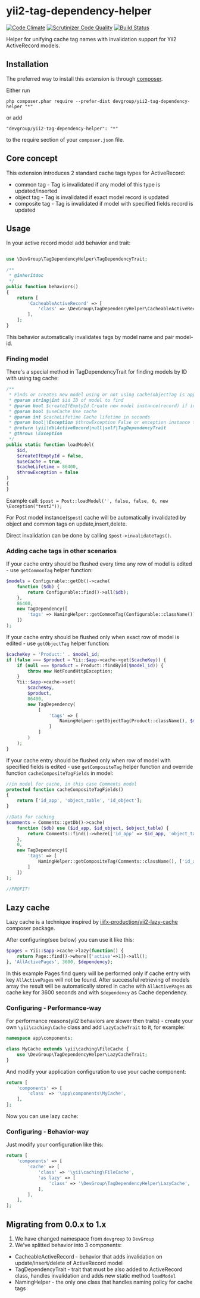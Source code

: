 yii2-tag-dependency-helper
==========================
[![Code Climate](https://codeclimate.com/github/DevGroup-ru/yii2-tag-dependency-helper/badges/gpa.svg)](https://codeclimate.com/github/DevGroup-ru/yii2-tag-dependency-helper)
[![Scrutinizer Code Quality](https://scrutinizer-ci.com/g/DevGroup-ru/yii2-tag-dependency-helper/badges/quality-score.png?b=master)](https://scrutinizer-ci.com/g/DevGroup-ru/yii2-tag-dependency-helper/?branch=master)
[![Build Status](https://travis-ci.org/DevGroup-ru/yii2-tag-dependency-helper.svg?branch=master)](https://travis-ci.org/DevGroup-ru/yii2-tag-dependency-helper)


Helper for unifying cache tag names with invalidation support for Yii2 ActiveRecord models.

## Installation

The preferred way to install this extension is through [composer](http://getcomposer.org/download/).

Either run

```
php composer.phar require --prefer-dist devgroup/yii2-tag-dependency-helper "*"
```

or add

```
"devgroup/yii2-tag-dependency-helper": "*"
```

to the require section of your `composer.json` file.

## Core concept

This extension introduces 2 standard cache tags types for ActiveRecord:
- common tag - Tag is invalidated if any model of this type is updated/inserted
- object tag - Tag is invalidated if exact model record is updated
- composite tag - Tag is invalidated if model with specified fields record is updated

## Usage

In your active record model add behavior and trait:


``` php

use \DevGroup\TagDependencyHelper\TagDependencyTrait;

/**
 * @inheritdoc
 */
public function behaviors()
{
    return [
        'CacheableActiveRecord' => [
            'class' => \DevGroup\TagDependencyHelper\CacheableActiveRecord::className(),
        ],
    ];
}

```

This behavior automatically invalidates tags by model name and pair model-id.

### Finding model

There's a special method in TagDependencyTrait for finding models by ID with using tag cache:

```php
/**
 * Finds or creates new model using or not using cache(objectTag is applied, not commonTag!)
 * @param string|int $id ID of model to find
 * @param bool $createIfEmptyId Create new model instance(record) if id is empty
 * @param bool $useCache Use cache
 * @param int $cacheLifetime Cache lifetime in seconds
 * @param bool|\Exception $throwException False or exception instance to throw if model not found or (empty id AND createIfEmptyId==false)
 * @return \yii\db\ActiveRecord|null|self|TagDependencyTrait
 * @throws \Exception
 */
public static function loadModel(
    $id,
    $createIfEmptyId = false,
    $useCache = true,
    $cacheLifetime = 86400,
    $throwException = false
)
{
}
```

Example call: `$post = Post::loadModel('', false, false, 0, new \Exception("test2"));`

For Post model instance(`$post`) cache will be automatically invalidated by object and common tags on update,insert,delete.

Direct invalidation can be done by calling `$post->invalidateTags()`.

 
### Adding cache tags in other scenarios

If your cache entry should be flushed every time any row of model is edited - use `getCommonTag` helper function:

``` php
$models = Configurable::getDb()->cache(
    function ($db) {
        return Configurable::find()->all($db);
    },
    86400,
    new TagDependency([
        'tags' => NamingHelper::getCommonTag(Configurable::className()),
    ])
);
```

If your cache entry should be flushed only when exact row of model is edited - use `getObjectTag` helper function:

``` php
$cacheKey = 'Product:' . $model_id;
if (false === $product = Yii::$app->cache->get($cacheKey)) {
    if (null === $product = Product::findById($model_id)) {
        throw new NotFoundHttpException;
    }
    Yii::$app->cache->set(
        $cacheKey,
        $product,
        86400,
        new TagDependency(
            [
                'tags' => [
                    NamingHelper::getObjectTag(Product::className(), $model_id),
                ]
            ]
        )
    );
}

```

If your cache entry should be flushed only when row of model with specified fields is edited - use `getCompositeTag` helper function and override function `cacheCompositeTagFields` in model:

``` php
//in model for cache, in this case Comments model
protected function cacheCompositeTagFields()
{
    return ['id_app', 'object_table', 'id_object'];
}

//Data for caching
$comments = Comments::getDb()->cache(
    function ($db) use ($id_app, $id_object, $object_table) {
        return Comments::find()->where(['id_app' => $id_app, 'object_table' => $object_table, 'id_object' => $id_object])->all($db);
    },
    0,
    new TagDependency([
        'tags' => [
            NamingHelper::getCompositeTag(Comments::className(), ['id_app' => $id_app, 'object_table' => $object_table, 'id_object' => $id_object])
        ]
    ])
);

//PROFIT!
```

## Lazy cache

Lazy cache is a technique inspired by [iiifx-production/yii2-lazy-cache](https://github.com/iiifx-production/yii2-lazy-cache) composer package.

After configuring(see below) you can use it like this:

```php
$pages = Yii::$app->cache->lazy(function() {
    return Page::find()->where(['active'=>1])->all();
}, 'AllActivePages', 3600, $dependency);
```

In this example Pages find query will be performed only if cache entry with key `AllActivePages` will not be found.
After successful retrieving of models array the result will be automatically stored in cache 
with `AllActivePages` as cache key for 3600 seconds and with `$dependency` as Cache dependency.  

### Configuring - Performance-way

For performance reasons(yii2 behaviors are slower then traits) - create your own `\yii\caching\Cache` class
and add `LazyCacheTrait` to it, for example:

```php
namespace app\components;

class MyCache extends \yii\caching\FileCache {
    use \DevGroup\TagDependencyHelper\LazyCacheTrait;
}
```

And modify your application configuration to use your cache component:

```php
return [
    'components' => [
        'class' => '\app\components\MyCache',
    ],
];
```

Now you can use lazy cache:


### Configuring - Behavior-way

Just modify your configuration like this:

```php
return [
    'components' => [
        'cache' => [
            'class' => '\yii\caching\FileCache',
            'as lazy' => [
                'class' => '\DevGroup\TagDependencyHelper\LazyCache',
            ],
        ],
    ],
];

```

## Migrating from 0.0.x to 1.x

1. We have changed namespace from `devgroup` to `DevGroup`
2. We've splitted behavior into 3 components:

- CacheableActiveRecord - behavior that adds invalidation on update/insert/delete of ActiveRecord model
- TagDependencyTrait - trait that must be also added to ActiveRecord class, handles invalidation and adds new static method `loadModel`
- NamingHelper - the only one class that handles naming policy for cache tags
